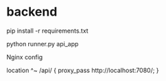 # backend

pip install -r requirements.txt

python runner.py api_app

Nginx config

location ^~ /api/ {
			proxy_pass http://localhost:7080/;
}
